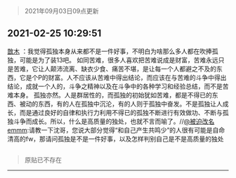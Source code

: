 > 2021年09月03日09点更新
<link rel="stylesheet" href="https://cdn.jsdelivr.net/gh/taotie6/sampleJSON@main/css/photo_show.css">


 ## 2021-02-25 10:29:51 

 [㪚木](https://www.coolapk.com/feed/25109140?shareKey=MWZiYTliZTQwZmI5NjEzMTc3Y2E~) ：我觉得孤独本身从来都不是一件好事，不明白为啥那么多人都在吹捧孤独，可能是为了装13吧。
如同苦难，很多人喜欢把苦难说成是财富，苦难永远只是苦难，它让人颠沛流离、缺衣少食、痛苦不堪，是让每一个人都避之不及的东西，它是个P的财富。人不应该从苦难中得出结论<!--break-->，而应该在与苦难的斗争中得出结论，成就一个人的，斗争之精神以及在斗争中的各种学习和经验总结，而不是苦难本身。
孤独亦然。人是群居性的，而孤独的初始犹如苦难，都是不得已的东西、被动的东西，有的人在孤独中沉沦，有的人则于孤独中奋发。不是孤独让人成长，而是通过良好的自律和执行力利用不得已的孤独不断进行有效做功、不断与孤独斗争而成长。所以，什么是高质量的独处，也就不言而喻了。//<a class="feed-link-uname" href="/u/被迫改名emmm">@被迫改名emmm</a>:请教一下沈哥，您说大部分觉得“和自己产生共鸣少”的人很有可能是自命清高的fw，那请问孤独是不是一件好事，以及怎样判别自己是不是高质量的独处 

<div class="album">
<img class="img-item" src="" />
</div>

> 原贴已不存在 

 ------- 

